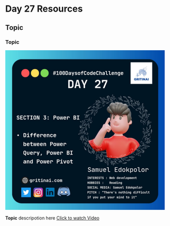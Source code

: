 # Day 27 Resources

## Topic

### Topic

![100 days of code Day 27](https://github.com/GritinAI/100daysofcode2.0/blob/main/Images/Day27.jpg)


**Topic** descripotion here
[Click to watch Video](Video_link)

